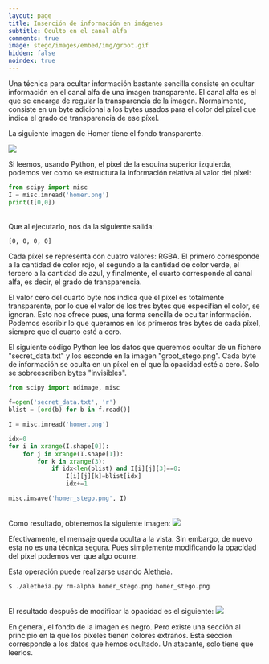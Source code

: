 ```yaml
---
layout: page
title: Inserción de información en imágenes
subtitle: Oculto en el canal alfa
comments: true
image: stego/images/embed/img/groot.gif
hidden: false
noindex: true
---
```



Una técnica para ocultar información bastante sencilla consiste en ocultar información en el canal alfa de una imagen transparente. El canal alfa es el que se encarga de regular la transparencia de la imagen. Normalmente, consiste en un byte adicional a los bytes usados para el color del píxel que indica el grado de transparencia de ese píxel. 

La siguiente imagen de Homer tiene el fondo transparente.

<img class='image-center' src="{{ site.baseurl }}/stego/images/embed/img/homer.png"/>

Si leemos, usando Python, el píxel de la esquina superior izquierda, podemos ver como se estructura la información relativa al valor del píxel:


```python
from scipy import misc
I = misc.imread('homer.png')
print(I[0,0])
```

<br>
Que al ejecutarlo, nos da la siguiente salida:

```bash
[0, 0, 0, 0]
```

Cada píxel se representa con cuatro valores: RGBA. El primero corresponde a la cantidad de color rojo, el segundo a la cantidad de color verde, el tercero a la cantidad de azul, y finalmente, el cuarto corresponde al canal alfa, es decir, el grado de transparencia.

El valor cero del cuarto byte nos indica que el píxel es totalmente transparente, por lo que el valor de los tres bytes que especifian el color, se ignoran. Esto nos ofrece pues, una forma sencilla de ocultar información. Podemos escribir lo que queramos en los primeros tres bytes de cada píxel, siempre que el cuarto esté a cero.

El siguiente código Python lee los datos que queremos ocultar de un fichero "secret_data.txt" y los esconde en la imagen "groot_stego.png". Cada byte de información se oculta en un píxel en el que la opacidad esté a cero. Solo se sobreescriben bytes "invisibles".


```python
from scipy import ndimage, misc

f=open('secret_data.txt', 'r')
blist = [ord(b) for b in f.read()]

I = misc.imread('homer.png')

idx=0
for i in xrange(I.shape[0]):
    for j in xrange(I.shape[1]):
        for k in xrange(3):
            if idx<len(blist) and I[i][j][3]==0:
                I[i][j][k]=blist[idx]
                idx+=1

misc.imsave('homer_stego.png', I)
```



<br>
Como resultado, obtenemos la siguiente imagen:

<img class='image-center' src="{{ site.baseurl }}/stego/images/embed/img/homer_stego.png"/>

Efectivamente, el mensaje queda oculta a la vista. Sin embargo, de nuevo esta no es una técnica segura. Pues simplemente modificando la opacidad del píxel podemos ver que algo ocurre.


Esta operación puede realizarse usando [Aletheia](https://github.com/daniellerch/aletheia). 

```bash
$ ./aletheia.py rm-alpha homer_stego.png homer_stego.png
```


<br>
El resultado después de modificar la opacidad es el siguiente:

<img class='image-center' src="{{ site.baseurl }}/stego/images/embed/img/homer_stego_broken.png"/>


En general, el fondo de la imagen es negro. Pero existe una sección al principio en la que los píxeles tienen colores extraños. Esta sección corresponde a los datos que hemos ocultado. Un atacante, solo tiene que leerlos.




